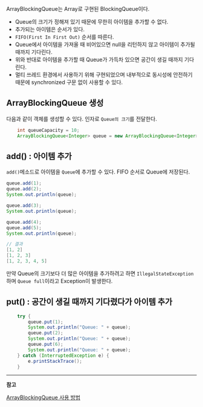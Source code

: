 ArrayBlockingQueue는 Array로 구현된 BlockingQueue이다.

- Queue의 크기가 정해져 있기 때문에 무한히 아이템을 추가할 수 없다.
- 추가되는 아이템은 순서가 있다.
- `FIFO(First In First Out)` 순서를 따른다.
- Queue에서 아이템을 가져올 때 비어있으면 null을 리턴하지 않고 아이템이 추가될 때까지 기다린다.
- 위와 반대로 아이템을 추가할 때 Queue가 가득차 있으면 공간이 생길 때까지 기다린다.
- 멀티 쓰레드 환경에서 사용하기 위해 구현되었으며 내부적으로 동시성에 안전하기 때문에 synchronized 구문 없이 사용할 수 있다.

## **ArrayBlockingQueue 생성**

다음과 같이 객체를 생성할 수 있다. 인자로 `Queue의 크기`를 전달한다.

```java
    int queueCapacity = 10;
    ArrayBlockingQueue<Integer> queue = new ArrayBlockingQueue<Integer>(queueCapacity);
```


## **add() : 아이템 추가**

`add()`메소드로 아이템을 `Queue`에 추가할 수 있다. FIFO 순서로 Queue에 저장된다.

```java
queue.add(1);
queue.add(2);
System.out.println(queue);

queue.add(3);
System.out.println(queue);

queue.add(4);
queue.add(5);
System.out.println(queue);

// 결과 
[1, 2]
[1, 2, 3]
[1, 2, 3, 4, 5]
```

만약 Queue의 크기보다 더 많은 아이템을 추가하려고 하면 `IllegalStateException`하며 `Queue full`이라고 Exception이 발생한다.


## **put() : 공간이 생길 때까지 기다렸다가 아이템 추가**

```java
    try {
        queue.put(1);
        System.out.println("Queue: " + queue);
        queue.put(2);
        System.out.println("Queue: " + queue);
        queue.put(6);
        System.out.println("Queue: " + queue);
    } catch (InterruptedException e) {
        e.printStackTrace();
    }
```



---
**참고**

[ArrayBlockingQueue 사용 방법](https://codechacha.com/ko/java-arrayblockingqueue/)